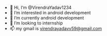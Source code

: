 - 👋 Hi, I’m @VirendraYadav1234
- 👀 I’m interested in android development  
- 🌱 I’m currently android development
- 💞️ I’m looking to internship
- 📫 my gmail is   virendrayadavv59@gmail.com

<!---
VirendraYadav1234/VirendraYadav1234 is a ✨ special ✨ repository because its `README.md` (this file) appears on your GitHub profile.
You can click the Preview link to take a look at your changes.
--->
